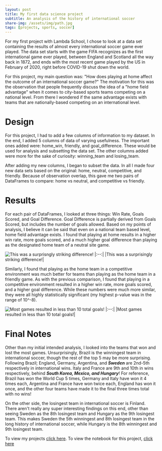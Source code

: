 ```yaml
---
layout: post
title: My first data science project
subtitle: An analysis of the history of international soccer
share-img: /assets/img/path.jpg
tags: [projects, sports, soccer]
---
```

For my first project with Lambda School, I chose to look at a data set containing the results of almost every international soccer game ever played. The data set starts with the game FIFA recognizes as the first international game ever played, between England and Scotland all the way back in 1872, and ends with the most recent game played by the US in February of 2020, right before COVID-19 shut down the world.

For this project, my main question was: "How does playing at home affect the outcome of an international soccer game?" The motivation for this was the observation that people frequently discuss the idea of a "home field advantage" when it comes to city-based sports teams competing on a national level. From there I wondered if the same advantage exists with teams that are nationally-based competing on an international level.

# Design

For this project, I had to add a few columns of information to my dataset. In the end, I added 5 columns of data of varying usefulness. The important ones added were: home_win, friendly, and goal_difference. These would be used for analysis and subsetting the data set. The other columns added were more for the sake of curiosity: winning_team and losing_team. 

After adding my new columns, I began to subset the data. In all I made four new data sets based on the original: home, neutral, competitive, and friendly. Because of observation overlap, this gave me two pairs of DataFrames to compare: home vs neutral, and competitive vs friendly. 

# Results

For each pair of DataFrames, I looked at three things: Win Rate, Goals Scored, and Goal Difference. Goal Difference is partially derived from Goals Scored, but includes the number of goals allowed. Based on my points of analysis, I believe it can be said that even on a national team based level, home field advantage exists. I found that playing at home results in a higher win rate, more goals scored, and a much higher goal difference than playing as the designated home team of a neutral site game. 

![This was a surprisngly striking difference!](http://tristanbrownds.com/assets/img/Home%20vs%20Neutral%20Goal%20Difference.png)
|:--:|
|This was a surprisingly striking difference!|

Similarly, I found that playing as the home team in a competitive environment was much better for teams than playing as the home team in a friendly game. As with the previous comparison, I found that playing in a competitive environment resulted in a higher win rate, more goals scored, and a higher goal difference. While these numbers were much more similar, they were all highly statistically significant (my highest p-value was in the range of 10^-8).

![Most games resulted in less than 10 total goals!](http://tristanbrownds.com/assets/img/Goals%20Scored%20vs%20Goals%20Allowed%20Competitive%20vs%20Friendly.png)
|:--:|
|Most games resulted in less than 10 total goals!|

# Final Notes

Other than my initial intended analysis, I looked into the teams that won and lost the most games. Unsurprisingly, Brazil is the winningest team in international soccer, though the rest of the top 5 may be more surprising. Following Brazil; England, Germany, Argentina, and **_Sweden_** are 2nd-5th respectively in international wins. Italy and France are 9th and 10th in wins respectively, behind **_South Korea, Mexico, and Hungary_**! For reference, Brazil has won the World Cup 5 times, Germany and Italy have won it 4 times each, Argentina and France have won twice each, England has won it once, and the other four teams have made it to the final three times total with no wins!


On the other side, the losingest team in international soccer is Finland. There aren't really any super interesting findings on this end, other than seeing Sweden as the 8th losingest team and Hungary as the 9th losingest team. This makes Sweden the 5th winningest and 8th losingest team in the long history of international soccer, while Hungary is the 8th winningest and 9th losingest team.

To view my projects [click here](http://tristanbrownds.com/myprojects/). To view the notebook for this project, [click here](https://github.com/Tristan-Brown1096/DS18_Unit_1_Build_Week_Project/blob/master/unit_1_build_week_project.ipynb)
